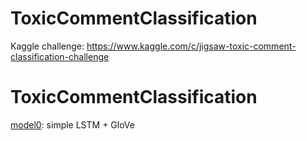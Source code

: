 # ToxicCommentClassification
Kaggle challenge: https://www.kaggle.com/c/jigsaw-toxic-comment-classification-challenge

# ToxicCommentClassification
[model0](): simple LSTM + GloVe
